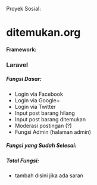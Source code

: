 Proyek Sosial:
# ditemukan.org

#### Framework:
### Laravel

##### Fungsi Dasar:
- Login via Facebook
- Login via Google+
- Login via Twitter
- Input post barang hilang
- Input post barang ditemukan
- Moderasi postingan (?)
- Fungsi Admin (halaman admin)

##### Fungsi yang Sudah Selesai:


##### Total Fungsi:
- tambah disini jika ada saran